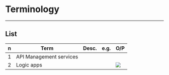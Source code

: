 # Terminology

---

## List
|n|Term|Desc.|e.g.|O/P|
|-|----|-----|----|---|
|1|API Management services|
|2|Logic apps|||<img src="https://i.imgur.com/NR4fd2u.png">|
